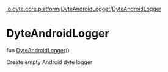[io.dyte.core.platform](../index.md)/[DyteAndroidLogger](index.md)/[DyteAndroidLogger](-dyte-android-logger.md)

# DyteAndroidLogger


fun [DyteAndroidLogger](-dyte-android-logger.md)()

Create empty Android dyte logger
